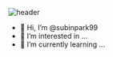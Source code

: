 ![header](https://capsule-render.vercel.app/api?type=wave&color=auto&height=300&section=header&text=💞️SUBIN💞️&fontSize=90)


- 👋 Hi, I’m @subinpark99
- 👀 I’m interested in ...
- 🌱 I’m currently learning ...



